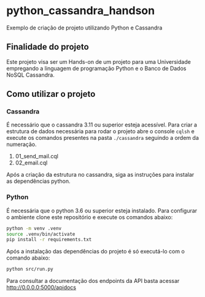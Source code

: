 # python_cassandra_handson
Exemplo de criação de projeto utilizando Python e Cassandra

## Finalidade do projeto
Este projeto visa ser um Hands-on de um projeto para uma Universidade empregando a linguagem de programação Python e o  Banco de Dados NoSQL Cassandra.

## Como utilizar o projeto

### Cassandra

É necessário que o cassandra 3.11 ou superior esteja acessível.
Para criar a estrutura de dados necessária para rodar o projeto abre o console `cqlsh` e execute os comandos
presentes na pasta `./cassandra` seguindo a ordem da numeração.

1. 01_send_mail.cql
2. 02_email.cql

Após a criação da estrutura no cassandra, siga as instruções para instalar as dependências python.

### Python

É necessária que o python 3.6 ou superior esteja instalado.
Para configurar o ambiente clone este repositório e execute os comandos abaixo:

```bash
python -m venv .venv
source .venv/bin/activate
pip install -r requirements.txt
```

Após a instalação das dependências do projeto é só executá-lo com o comando abaixo:

```bash
python src/run.py
```

Para consultar a documentação dos endpoints da API basta acessar http://0.0.0.0:5000/apidocs

